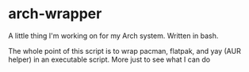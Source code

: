 # arch-wrapper
A little thing I'm working on for my Arch system. Written in bash.

The whole point of this script is to wrap pacman, flatpak, and yay (AUR helper) in an executable script. More just to see what I can do
